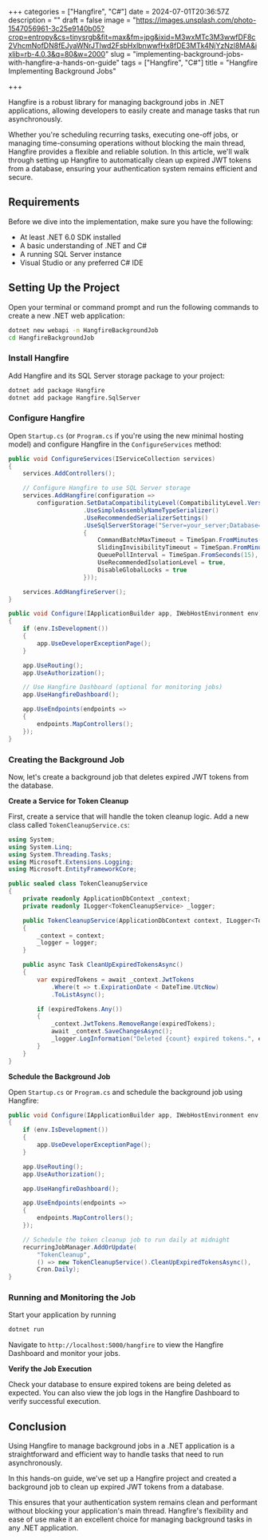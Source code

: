 +++
categories = ["Hangfire", "C#"]
date = 2024-07-01T20:36:57Z
description = ""
draft = false
image = "https://images.unsplash.com/photo-1547056961-3c25e9140b05?crop=entropy&cs=tinysrgb&fit=max&fm=jpg&ixid=M3wxMTc3M3wwfDF8c2VhcmNofDN8fEJyaWNrJTIwd2FsbHxlbnwwfHx8fDE3MTk4NjYzNzl8MA&ixlib=rb-4.0.3&q=80&w=2000"
slug = "implementing-background-jobs-with-hangfire-a-hands-on-guide"
tags = ["Hangfire", "C#"]
title = "Hangfire Implementing Background Jobs"

+++


Hangfire is a robust library for managing background jobs in .NET applications, allowing developers to easily create and manage tasks that run asynchronously.

Whether you're scheduling recurring tasks, executing one-off jobs, or managing time-consuming operations without blocking the main thread, Hangfire provides a flexible and reliable solution. In this article, we'll walk through setting up Hangfire to automatically clean up expired JWT tokens from a database, ensuring your authentication system remains efficient and secure.

## Requirements

Before we dive into the implementation, make sure you have the following:

* At least .NET 6.0 SDK installed
* A basic understanding of .NET and C#
* A running SQL Server instance
* Visual Studio or any preferred C# IDE

## Setting Up the Project

Open your terminal or command prompt and run the following commands to create a new .NET web application:

```bash
dotnet new webapi -n HangfireBackgroundJob
cd HangfireBackgroundJob

```

### Install Hangfire

Add Hangfire and its SQL Server storage package to your project:

```bash
dotnet add package Hangfire
dotnet add package Hangfire.SqlServer

```

### Configure Hangfire

Open `Startup.cs` (or `Program.cs` if you're using the new minimal hosting model) and configure Hangfire in the `ConfigureServices` method:

```csharp
public void ConfigureServices(IServiceCollection services)
{
    services.AddControllers();

    // Configure Hangfire to use SQL Server storage
    services.AddHangfire(configuration => 
        configuration.SetDataCompatibilityLevel(CompatibilityLevel.Version_170)
                     .UseSimpleAssemblyNameTypeSerializer()
                     .UseRecommendedSerializerSettings()
                     .UseSqlServerStorage("Server=your_server;Database=your_database;User Id=your_user;Password=your_password;", new SqlServerStorageOptions
                     {
                         CommandBatchMaxTimeout = TimeSpan.FromMinutes(5),
                         SlidingInvisibilityTimeout = TimeSpan.FromMinutes(5),
                         QueuePollInterval = TimeSpan.FromSeconds(15),
                         UseRecommendedIsolationLevel = true,
                         DisableGlobalLocks = true
                     }));

    services.AddHangfireServer();
}

public void Configure(IApplicationBuilder app, IWebHostEnvironment env)
{
    if (env.IsDevelopment())
    {
        app.UseDeveloperExceptionPage();
    }

    app.UseRouting();
    app.UseAuthorization();

    // Use Hangfire Dashboard (optional for monitoring jobs)
    app.UseHangfireDashboard();

    app.UseEndpoints(endpoints =>
    {
        endpoints.MapControllers();
    });
}

```

### Creating the Background Job

Now, let's create a background job that deletes expired JWT tokens from the database.

**Create a Service for Token Cleanup**

First, create a service that will handle the token cleanup logic. Add a new class called `TokenCleanupService.cs`:

```csharp
using System;
using System.Linq;
using System.Threading.Tasks;
using Microsoft.Extensions.Logging;
using Microsoft.EntityFrameworkCore;

public sealed class TokenCleanupService
{
    private readonly ApplicationDbContext _context;
    private readonly ILogger<TokenCleanupService> _logger;

    public TokenCleanupService(ApplicationDbContext context, ILogger<TokenCleanupService> logger)
    {
        _context = context;
        _logger = logger;
    }

    public async Task CleanUpExpiredTokensAsync()
    {
        var expiredTokens = await _context.JwtTokens
            .Where(t => t.ExpirationDate < DateTime.UtcNow)
            .ToListAsync();

        if (expiredTokens.Any())
        {
            _context.JwtTokens.RemoveRange(expiredTokens);
            await _context.SaveChangesAsync();
            _logger.LogInformation("Deleted {count} expired tokens.", expiredTokens.Count);
        }
    }
}

```

**Schedule the Background Job**

Open `Startup.cs` or `Program.cs` and schedule the background job using Hangfire:

```csharp
public void Configure(IApplicationBuilder app, IWebHostEnvironment env, IRecurringJobManager recurringJobManager)
{
    if (env.IsDevelopment())
    {
        app.UseDeveloperExceptionPage();
    }

    app.UseRouting();
    app.UseAuthorization();

    app.UseHangfireDashboard();

    app.UseEndpoints(endpoints =>
    {
        endpoints.MapControllers();
    });

    // Schedule the token cleanup job to run daily at midnight
    recurringJobManager.AddOrUpdate(
        "TokenCleanup",
        () => new TokenCleanupService().CleanUpExpiredTokensAsync(),
        Cron.Daily);
}

```

### Running and Monitoring the Job

Start your application by running

```bash
dotnet run

```

Navigate to `http://localhost:5000/hangfire` to view the Hangfire Dashboard and monitor your jobs.

**Verify the Job Execution**

Check your database to ensure expired tokens are being deleted as expected. You can also view the job logs in the Hangfire Dashboard to verify successful execution.

## Conclusion

Using Hangfire to manage background jobs in a .NET application is a straightforward and efficient way to handle tasks that need to run asynchronously.

In this hands-on guide, we've set up a Hangfire project and created a background job to clean up expired JWT tokens from a database.

This ensures that your authentication system remains clean and performant without blocking your application's main thread. Hangfire's flexibility and ease of use make it an excellent choice for managing background tasks in any .NET application.


